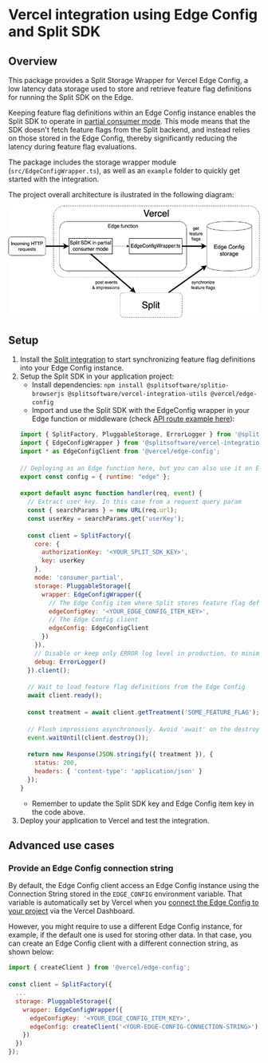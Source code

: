 # Vercel integration using Edge Config and Split SDK

## Overview

This package provides a Split Storage Wrapper for Vercel Edge Config, a low latency data storage used to store and retrieve feature flag definitions for running the Split SDK on the Edge.

Keeping feature flag definitions within an Edge Config instance enables the Split SDK to operate in [partial consumer mode](https://help.split.io/hc/en-us/articles/360058730852-Browser-SDK#sharing-state-with-a-pluggable-storage). This mode means that the SDK doesn't fetch feature flags from the Split backend, and instead relies on those stored in the Edge Config, thereby significantly reducing the latency during feature flag evaluations.

The package includes the storage wrapper module (`src/EdgeConfigWrapper.ts`), as well as an `example` folder to quickly get started with the integration.

The project overall architecture is ilustrated in the following diagram:

<p align="center">
  <img alt="Overview" src="./diagram.png" width="720">
</p>

## Setup

1. Install the [Split integration](https://help.split.io/hc/en-us/articles/16469873148173) to start synchronizing feature flag definitions into your Edge Config instance.
2. Setup the Split SDK in your application project:
    - Install dependencies: `npm install @splitsoftware/splitio-browserjs @splitsoftware/vercel-integration-utils @vercel/edge-config`
    - Import and use the Split SDK with the EdgeConfig wrapper in your Edge function or middleware (check [API route example here](./example/pages/api/get-treatment.js)):
    ```javascript
    import { SplitFactory, PluggableStorage, ErrorLogger } from '@splitsoftware/splitio-browserjs';
    import { EdgeConfigWrapper } from '@splitsoftware/vercel-integration-utils';
    import * as EdgeConfigClient from '@vercel/edge-config';

    // Deploying as an Edge function here, but you can also use it on Edge middlewares and Serverless functions
    export const config = { runtime: "edge" };

    export default async function handler(req, event) {
      // Extract user key. In this case from a request query param
      const { searchParams } = new URL(req.url);
      const userKey = searchParams.get('userKey');

      const client = SplitFactory({
        core: {
          authorizationKey: '<YOUR_SPLIT_SDK_KEY>',
          key: userKey
        },
        mode: 'consumer_partial',
        storage: PluggableStorage({
          wrapper: EdgeConfigWrapper({
            // The Edge Config item where Split stores feature flag definitions, specified in the Split integration step
            edgeConfigKey: '<YOUR_EDGE_CONFIG_ITEM_KEY>',
            // The Edge Config client
            edgeConfig: EdgeConfigClient
          })
        }),
        // Disable or keep only ERROR log level in production, to minimize performance impact
        debug: ErrorLogger()
      }).client();

      // Wait to load feature flag definitions from the Edge Config
      await client.ready();

      const treatment = await client.getTreatment('SOME_FEATURE_FLAG');

      // Flush impressions asynchronously. Avoid 'await' on the destroy call, to not delay the response.
      event.waitUntil(client.destroy());

      return new Response(JSON.stringify({ treatment }), {
        status: 200,
        headers: { 'content-type': 'application/json' }
      });
    }
    ```
    - Remember to update the Split SDK key and Edge Config item key in the code above.
3. Deploy your application to Vercel and test the integration.

## Advanced use cases

### Provide an Edge Config connection string

By default, the Edge Config client access an Edge Config instance using the Connection String stored in the `EDGE_CONFIG` environment variable. That variable is automatically set by Vercel when you [connect the Edge Config to your project](https://vercel.com/docs/concepts/edge-network/edge-config/using-edge-config#using-a-connection-string) via the Vercel Dashboard.

However, you might require to use a different Edge Config instance, for example, if the default one is used for storing other data. In that case, you can create an Edge Config client with a different connection string, as shown below:

```javascript
import { createClient } from '@vercel/edge-config';

const client = SplitFactory({
  ...
  storage: PluggableStorage({
    wrapper: EdgeConfigWrapper({
      edgeConfigKey: '<YOUR_EDGE_CONFIG_ITEM_KEY>',
      edgeConfig: createClient('<YOUR-EDGE-CONFIG-CONNECTION-STRING>')
    })
  })
});
```

